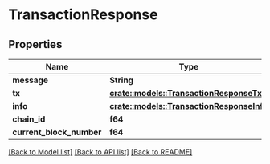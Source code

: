 # TransactionResponse

## Properties

| Name                       | Type                                                                                       | Description | Notes |
| -------------------------- | ------------------------------------------------------------------------------------------ | ----------- | ----- |
| **message**                | **String**                                                                                 |             |       |
| **tx**                     | [**crate::models::TransactionResponseTx**](../../rust/docs/TransactionResponse\_tx.md)     |             |       |
| **info**                   | [**crate::models::TransactionResponseInfo**](../../rust/docs/TransactionResponse\_info.md) |             |       |
| **chain\_id**              | **f64**                                                                                    |             |       |
| **current\_block\_number** | **f64**                                                                                    |             |       |

[\[Back to Model list\]](./#documentation-for-models) [\[Back to API list\]](./#documentation-for-api-endpoints) [\[Back to README\]](./)

